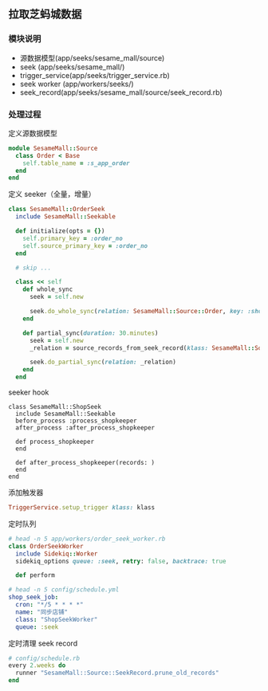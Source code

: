 ## 拉取芝蚂城数据

### 模块说明

- 源数据模型(app/seeks/sesame_mall/source)
- seek (app/seeks/sesame_mall/)
- trigger_service(app/seeks/trigger_service.rb)
- seek worker (app/workers/seeks/)
- seek_record(app/seeks/sesame_mall/source/seek_record.rb)

### 处理过程

定义源数据模型

```ruby
module SesameMall::Source
  class Order < Base
    self.table_name = :s_app_order
  end
end
```

定义 seeker（全量，增量）

```ruby
class SesameMall::OrderSeek
  include SesameMall::Seekable

  def initialize(opts = {})
    self.primary_key = :order_no
    self.source_primary_key = :order_no
  end

  # skip ...

  class << self
    def whole_sync
      seek = self.new

      seek.do_whole_sync(relation: SesameMall::Source::Order, key: :shop_id)
    end

    def partial_sync(duration: 30.minutes)
      seek = self.new
      _relation = source_records_from_seek_record(klass: SesameMall::Source::Order, duration: duration)

      seek.do_partial_sync(relation: _relation)
    end
  end
```

seeker hook

```shell
class SesameMall::ShopSeek
  include SesameMall::Seekable
  before_process :process_shopkeeper
  after_process :after_process_shopkeeper

  def process_shopkeeper
  end

  def after_process_shopkeeper(records: )
  end
end
```

添加触发器

```ruby
TriggerService.setup_trigger klass: klass
```

定时队列

```ruby
# head -n 5 app/workers/order_seek_worker.rb
class OrderSeekWorker
  include Sidekiq::Worker
  sidekiq_options queue: :seek, retry: false, backtrace: true

  def perform
```

```yaml
# head -n 5 config/schedule.yml
shop_seek_job:
  cron: "*/5 * * * *"
  name: "同步店铺"
  class: "ShopSeekWorker"
  queue: :seek
```

定时清理 seek record

```ruby
# config/schedule.rb
every 2.weeks do
  runner "SesameMall::Source::SeekRecord.prune_old_records"
end
```